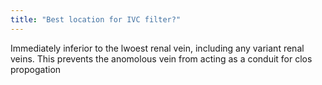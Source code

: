 ```yaml
---
title: "Best location for IVC filter?"
---
```

Immediately inferior to the lwoest renal vein, including any variant renal veins. This prevents the anomolous vein from acting as a conduit for clos propogation

